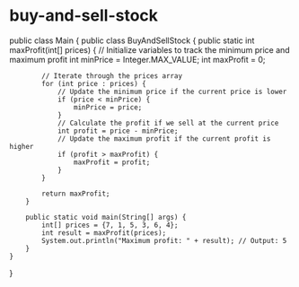 # buy-and-sell-stock
public class Main {
    public class BuyAndSellStock {
        public static int maxProfit(int[] prices) {
            // Initialize variables to track the minimum price and maximum profit
            int minPrice = Integer.MAX_VALUE;
            int maxProfit = 0;
    
            // Iterate through the prices array
            for (int price : prices) {
                // Update the minimum price if the current price is lower
                if (price < minPrice) {
                    minPrice = price;
                }
                // Calculate the profit if we sell at the current price
                int profit = price - minPrice;
                // Update the maximum profit if the current profit is higher
                if (profit > maxProfit) {
                    maxProfit = profit;
                }
            }
    
            return maxProfit;
        }
    
        public static void main(String[] args) {
            int[] prices = {7, 1, 5, 3, 6, 4};
            int result = maxProfit(prices);
            System.out.println("Maximum profit: " + result); // Output: 5
        }
    }
    
}
